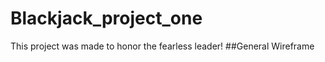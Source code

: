 # Blackjack_project_one
This project was made to honor the fearless leader!
[](./fearless_leader.png)
##General Wireframe
